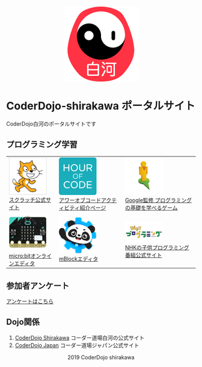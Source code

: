 <div style="text-align: center;">

![dojoicon](dojoicon.png)

</div>

# CoderDojo-shirakawa ポータルサイト
CoderDojo白河のポータルサイトです

## プログラミング学習
|  |  |  |
|---|---|---|
|<a href="https://scratch.mit.edu/"><img src="scratch.png" width="100"><br>スクラッチ公式サイト</a>|<a href="https://hourofcode.com/jp/learn"><img src="hourofcode.png" width="100"><br>アワーオブコードアクティビティ紹介ページ</a>|<a href="https://blockly-games.appspot.com/"><img src="blockly.png" width="100"><br>Google監修 プログラミングの基礎を学べるゲーム</a>|
|<a href="https://makecode.microbit.org/#"><img src="microbit.jpg" width="100"><br>micro:bitオンラインエディタ</a>|<a href="https://www.mblock.cc/ja-jp/"><img src="mblock.png" width="100"><br>mBlockエディタ</a>|<a href="https://www.nhk.or.jp/sougou/programming/origin/scratch/playworld.html"><img src="why.png" width="100"><br>NHKの子供プログラミング番組公式サイト</a>|

## 参加者アンケート
[アンケートはこちら](https://forms.gle/cTmvZKJYbdH96TvC9)

## Dojo関係
1. [CoderDojo Shirakawa](http://coderdojo-shirakawa.mystrikingly.com) コーダー道場白河の公式サイト<br>
2. [CoderDojo Japan](https://coderdojo.jp) コーダー道場ジャパン公式サイト

<div style="text-align: center;">
2019 CoderDojo shirakawa
</div>